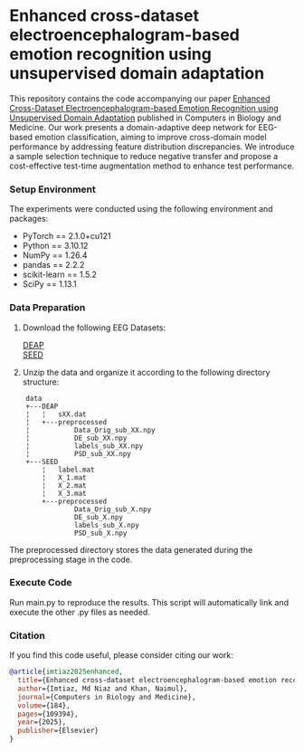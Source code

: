 # Enhanced cross-dataset electroencephalogram-based emotion recognition using unsupervised domain adaptation
This repository contains the code accompanying our paper [Enhanced Cross-Dataset Electroencephalogram-based Emotion Recognition using Unsupervised Domain Adaptation](https://www.sciencedirect.com/science/article/pii/S0010482524014793) published in Computers in Biology and Medicine. Our work presents a domain-adaptive deep network for EEG-based emotion classification, aiming to improve cross-domain model performance by addressing feature distribution discrepancies. We introduce a sample selection technique to reduce negative transfer and propose a cost-effective test-time augmentation method to enhance test performance.

### Setup Environment

The experiments were conducted using the following environment and packages:

- PyTorch == 2.1.0+cu121<br />
- Python == 3.10.12<br />
- NumPy == 1.26.4<br />
- pandas == 2.2.2<br />
- scikit-learn == 1.5.2<br />
- SciPy == 1.13.1

### Data Preparation

1.	Download the following EEG Datasets:<br />

    [DEAP](https://www.eecs.qmul.ac.uk/mmv/datasets/deap/download.html)<br />
    [SEED](https://bcmi.sjtu.edu.cn/home/seed/)<br />
2.	Unzip the data and organize it according to the following directory structure:<br />
```
    data
    +---DEAP
    ¦   ¦   sXX.dat
    ¦   +---preprocessed
    ¦           Data_Orig_sub_XX.npy
    ¦           DE_sub_XX.npy
    ¦           labels_sub_XX.npy
    ¦           PSD_sub_XX.npy       
    +---SEED
        ¦   label.mat
        ¦   X_1.mat
        ¦   X_2.mat
        ¦   X_3.mat 
        +---preprocessed
                Data_Orig_sub_X.npy
                DE_sub_X.npy
                labels_sub_X.npy
                PSD_sub_X.npy
 ```               

The preprocessed directory stores the data generated during the preprocessing stage in the code.

### Execute Code
Run main.py to reproduce the results. This script will automatically link and execute the other .py files as needed.


### Citation
If you find this code useful, please consider citing our work:

```bibtex
@article{imtiaz2025enhanced,
  title={Enhanced cross-dataset electroencephalogram-based emotion recognition using unsupervised domain adaptation},
  author={Imtiaz, Md Niaz and Khan, Naimul},
  journal={Computers in Biology and Medicine},
  volume={184},
  pages={109394},
  year={2025},
  publisher={Elsevier}
}


